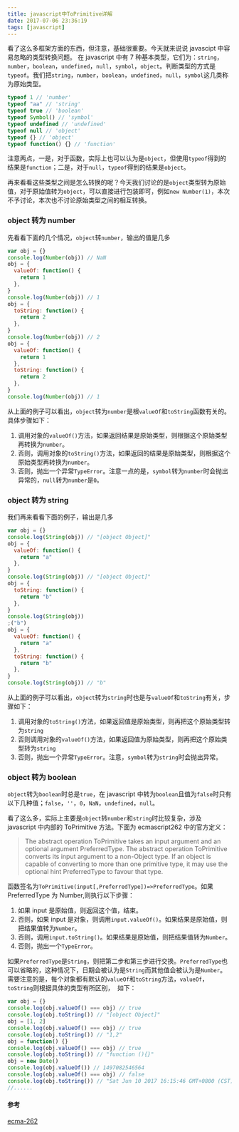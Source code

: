 ```yaml
---
title: javascript中ToPrimitive详解
date: 2017-07-06 23:36:19
tags: [javascript]
---
```


看了这么多框架方面的东西，但注意，基础很重要。今天就来说说 javascipt 中容易忽略的类型转换问题。
在 javascript 中有 7 种基本类型，它们为：`string`，`number`，`boolean`，`undefined`，`null`，`symbol`，`object`。判断类型的方式是`typeof`。我们把`string`，`number`，`boolean`，`undefined`，`null`，`symbol`这几类称为原始类型。

```javascript
typeof 1 // 'number'
typeof "aa" // 'string'
typeof true // 'boolean'
typeof Symbol() // 'symbol'
typeof undefined // 'undefined'
typeof null // 'object'
typeof {} // 'object'
typeof function() {} // 'function'
```

注意两点，一是，对于函数，实际上也可以认为是`object`，但使用`typeof`得到的结果是`function`；二是，对于`null`，`typeof`得到的结果是`object`。

<!--more-->

再来看看这些类型之间是怎么转换的呢？今天我们讨论的是`object`类型转为原始值，对于原始值转为`object`，可以直接进行包装即可，例如`new Number(1)`，本次不予讨论，本次也不讨论原始类型之间的相互转换。

### object 转为 number

先看看下面的几个情况，`object`转`number`，输出的值是几多

```javascript
var obj = {}
console.log(Number(obj)) // NaN
obj = {
  valueOf: function() {
    return 1
  },
}
console.log(Number(obj)) // 1
obj = {
  toString: function() {
    return 2
  },
}
console.log(Number(obj)) // 2
obj = {
  valueOf: function() {
    return 1
  },
  toString: function() {
    return 2
  },
}
console.log(Number(obj)) // 1
```

从上面的例子可以看出，`object`转为`number`是根`valueOf`和`toString`函数有关的。具体步骤如下：

1. 调用对象的`valueOf()`方法，如果返回结果是原始类型，则根据这个原始类型再转换为`number`。
2. 否则，调用对象的`toString()`方法，如果返回的结果是原始类型，则根据这个原始类型再转换为`number`。
3. 否则，抛出一个异常`TypeError`。注意一点的是，`symbol`转为`number`时会抛出异常的，`null`转为`number`是`0`。

### object 转为 string

我们再来看看下面的例子，输出是几多

```javascript
var obj = {}
console.log(String(obj)) // "[object Object]"
obj = {
  valueOf: function() {
    return "a"
  },
}
console.log(String(obj)) // "[object Object]"
obj = {
  toString: function() {
    return "b"
  },
}
console.log(String(obj))
;("b")
obj = {
  valueOf: function() {
    return "a"
  },
  toString: function() {
    return "b"
  },
}
console.log(String(obj)) // "b"
```

从上面的例子可以看出，`object`转为`string`时也是与`valueOf`和`toString`有关，步骤如下：

1. 调用对象的`toString()`方法，如果返回值是原始类型，则再把这个原始类型转为`string`
2. 否则调用对象的`valueOf()`方法，如果返回值为原始类型，则再把这个原始类型转为`string`
3. 否则，抛出一个异常`TypeError`。注意，`symbol`转为`string`时会抛出异常。

### object 转为 boolean

`object`转为`boolean`时总是`true`，在 javascript 中转为`boolean`且值为`false`时只有以下几种值；`false`，`''`，`0`，`NaN`，`undefined`，`null`。

看了这么多，实际上主要是`object`转`number`和`string`时比较复杂，涉及 javascript 中内部的 ToPrimitive 方法。下面为 ecmascript262 中的官方定义：

> The abstract operation ToPrimitive takes an input argument and an optional argument PreferredType. The abstract operation ToPrimitive converts its input argument to a non-Object type. If an object is capable of converting to more than one primitive type, it may use the optional hint PreferredType to favour that type.

函数签名为`ToPrimitive(input[,PreferredType])=>PreferredType`。如果 PreferredType 为 Number,则执行以下步骤：

1. 如果 input 是原始值，则返回这个值，结束。
2. 否则，如果 input 是对象，则调用`input.valueOf()`。如果结果是原始值，则把结果值转为`Number`。
3. 否则，调用`input.toString()`。如果结果是原始值，则把结果值转为`Number`。
4. 否则，抛出一个`TypeError`。

如果`PreferredType`是`String`，则把第二步和第三步进行交换。`PreferredType`也可以省略的，这种情况下，日期会被认为是`String`而其他值会被认为是`Number`。
需要注意的是，每个对象都有默认的`valueOf`和`toString`方法，`valueOf`，`toString`则根据具体的类型有所区别，  如下：

```javascript
var obj = {}
console.log(obj.valueOf() === obj) // true
console.log(obj.toString()) // "[object Object]"
obj = [1, 2]
console.log(obj.valueOf() === obj) // true
console.log(obj.toString()) // "1,2"
obj = function() {}
console.log(obj.valueOf() === obj) // true
console.log(obj.toString()) // "function (){}"
obj = new Date()
console.log(obj.valueOf()) // 1497082546564
console.log(obj.valueOf() === obj) // false
console.log(obj.toString()) // "Sat Jun 10 2017 16:15:46 GMT+0800 (CST)"
//......
```

#### 参考

[ecma-262](http://www.ecma-international.org/ecma-262/6.0/#sec-toprimitive)
